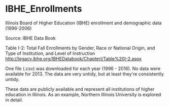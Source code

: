 # IBHE_Enrollments
Illinois Board of Higher Education (IBHE) enrollment and demographic data (1996-2006)

Source: IBHE Data Book

Table I-2: Total Fall Enrollments by Gender, Race or National Origin, and Type of Institution, and Level of Instruction
http://legacy.ibhe.org/IBHEDatabook/ChapterI/Table%20I-2.aspx

One file (.csv) was downloaded for each year (1996 - 2016). No data were available for 2013. The data are very untidy, but at least they're consistently untidy.

These data are publicly available and represent all institutions of higher education in Illinois. As an example, Northern Illinois University is explored in detail.

